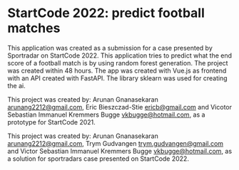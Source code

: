 # StartCode 2022: predict football matches
This application was created as a submission for a case presented by Sportradar on StartCode 2022. 
This application tries to predict what the end score of a football match is by using random forest generation. The project 
was created within 48 hours.  The app was created with Vue.js as frontend with an API created with FastAPI. The library sklearn
was used for creating the ai.

This project was created by: Arunan Gnanasekaran arunang2212@gmail.com, Eric Bieszczad-Stie ericb@gmail.com and Vicotor Sebastian Immanuel Kremmers Bugge vkbugge@hotmail.com, as a prototype for StartCode 2021.

This project was created by: Arunan Gnanasekaran arunang2212@gmail.com, Trym
Gudvangen trym.gudvangen@gmail.com and Victor Sebastian Immanuel Kremmers Bugge
vkbugge@hotmail.com, as a solution for sportradars case presented on StartCode
2022.

